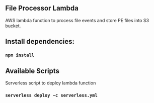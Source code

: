 ## File Processor Lambda
AWS lambda function to process file events and store PE files into S3 bucket.


## Install dependencies:
### `npm install`

## Available Scripts
Serverless script to deploy lambda function

### `serverless deploy -c serverless.yml`

